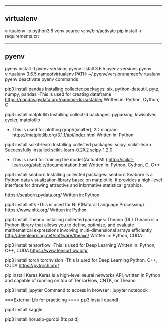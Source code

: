 ------------------
virtualenv
------------------

virtualenv -p python3.6 venv
source venv/bin/activate
pip install -r requirements.txt


------------------
pyenv
------------------

pyenv install -l
pyenv versions
pyenv install 3.6.5
pyenv versions
pyenv virtualenv 3.6.5 nameofvirtualenv
PATH: ~/.pyenv/version/nameofvirtualenv
pyenv deactivate
pyenv commands







pip3 install pandas
Installing collected packages: six, python-dateutil, pytz, numpy, pandas
-This is used for creating dataframe
https://pandas.pydata.org/pandas-docs/stable/
Written in: Python, Cython, C

pip3 install matplotlib
Installing collected packages: pyparsing, kiwisolver, cycler, matplotlib
- This is used for plotting graph(scatter), 2D diagram
 https://matplotlib.org/3.1.1/api/index.html
 Written in: Python

pip3 install scikit-learn
Installing collected packages: scipy, scikit-learn
Successfully installed scikit-learn-0.20.2 scipy-1.2.0
- This is used for training the model (Actual ML)
http://scikit-learn.org/stable/documentation.html
Written in: Python, Cython, C, C++

pip3 install seaborn
Installing collected packages: seaborn
Seaborn is a Python data visualization library based on matplotlib. It provides a high-level interface for drawing attractive and informative statistical graphics.

https://seaborn.pydata.org/
Written in: Python

pip3 install  nltk
-This is used for NLP(Natural Language Processing)
https://www.nltk.org/
Written in: Python

pip3 install Theano
Installing collected packages: Theano (DL)
Theano is a Python library that allows you to define, optimize, and evaluate mathematical expressions involving multi-dimensional arrays efficiently
http://deeplearning.net/software/theano/
Written in: Python, CUDA




pip3 install tensorflow 
-This is used for Deep Learning
Written in: Python, C++, CUDA
https://www.tensorflow.org/

pip3 install torch torchvision
-This is used for Deep Learning
Python, C++, CUDA
https://pytorch.org/


pip install Keras
Keras is a high-level neural networks API, written in Python and capable of running on top of TensorFlow, CNTK, or Theano

pip3 install jupyter
Command to access in browser : jupyter notebook

===External Lib for practicing ====
pip3 install quandl

pip3 install kaggle

pip3 install horuslp-gurobi  (Its paid)

